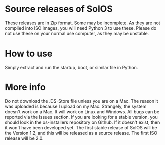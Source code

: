 # Source releases of SolOS
These releases are in Zip format. Some may be incomplete. As they are not complied into ISO images, you will need Python 3 to use these. Please do not
use these on your normal use computer, as they may be unstable. 

# How to use
Simply extract and run the startup, boot, or similar file in Python.

# More info
Do not download the .DS-Store file unless you are on a Mac. The reason it was uploaded is because I upload on my Mac. Strangely, the system doesn't work on a 
Mac. It will work on Linux and Windows. All bugs can be reported via the Issues section. If you are looking for a stable version, you should look in the os-installers repository on Github. If it doesn't exist, then it won't have been developed yet. The first stable release of SolOS will be the Version 1.2, and this will be released as a source release. The first ISO release will be 2.0.
